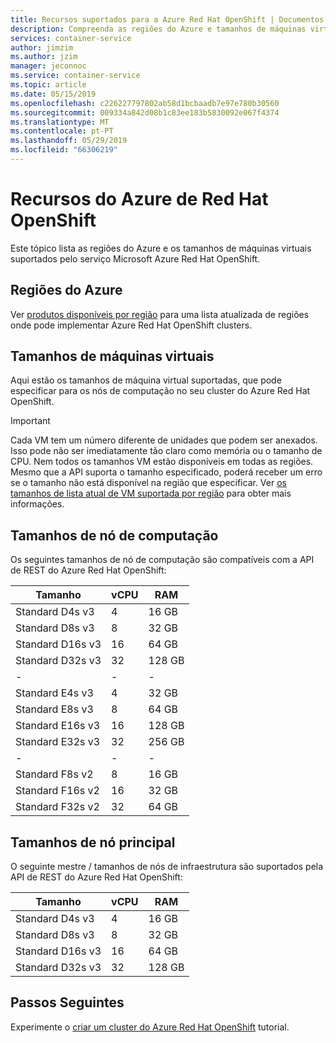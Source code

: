 ```yaml
---
title: Recursos suportados para a Azure Red Hat OpenShift | Documentos da Microsoft
description: Compreenda as regiões do Azure e tamanhos de máquinas virtuais são suportados pelo Microsoft Azure Red Hat OpenShift.
services: container-service
author: jimzim
ms.author: jzim
manager: jeconnoc
ms.service: container-service
ms.topic: article
ms.date: 05/15/2019
ms.openlocfilehash: c226227797802ab58d1bcbaadb7e97e780b30560
ms.sourcegitcommit: 009334a842d08b1c83ee183b5830092e067f4374
ms.translationtype: MT
ms.contentlocale: pt-PT
ms.lasthandoff: 05/29/2019
ms.locfileid: "66306219"
---
```

# <a name="azure-red-hat-openshift-resources"></a>Recursos do Azure de Red Hat OpenShift

Este tópico lista as regiões do Azure e os tamanhos de máquinas virtuais suportados pelo serviço Microsoft Azure Red Hat OpenShift.

## <a name="azure-regions"></a>Regiões do Azure

Ver [produtos disponíveis por região](https://azure.microsoft.com/global-infrastructure/services/?products=openshift&regions=all) para uma lista atualizada de regiões onde pode implementar Azure Red Hat OpenShift clusters.

## <a name="virtual-machine-sizes"></a>Tamanhos de máquinas virtuais

Aqui estão os tamanhos de máquina virtual suportadas, que pode especificar para os nós de computação no seu cluster do Azure Red Hat OpenShift.

> [!Important]
> Cada VM tem um número diferente de unidades que podem ser anexados. Isso pode não ser imediatamente tão claro como memória ou o tamanho de CPU.
> Nem todos os tamanhos VM estão disponíveis em todas as regiões. Mesmo que a API suporta o tamanho especificado, poderá receber um erro se o tamanho não está disponível na região que especificar.
> Ver [os tamanhos de lista atual de VM suportada por região](https://azure.microsoft.com/global-infrastructure/services/?products=virtual-machines) para obter mais informações.

## <a name="compute-node-sizes"></a>Tamanhos de nó de computação

Os seguintes tamanhos de nó de computação são compatíveis com a API de REST do Azure Red Hat OpenShift:

|Tamanho|vCPU|RAM|
|-|-|-|
|Standard D4s v3|4|16 GB|
|Standard D8s v3|8|32 GB|
|Standard D16s v3|16|64 GB|
|Standard D32s v3|32|128 GB|
|-|-|-|
|Standard E4s v3|4|32 GB|
|Standard E8s v3|8|64 GB|
|Standard E16s v3|16|128 GB|
|Standard E32s v3|32|256 GB|
|-|-|-|
|Standard F8s v2|8|16 GB|
|Standard F16s v2|16|32 GB|
|Standard F32s v2|32|64 GB|

## <a name="master-node-sizes"></a>Tamanhos de nó principal

O seguinte mestre / tamanhos de nós de infraestrutura são suportados pela API de REST do Azure Red Hat OpenShift:

|Tamanho|vCPU|RAM|
|-|-|-|
|Standard D4s v3|4|16 GB|
|Standard D8s v3|8|32 GB|
|Standard D16s v3|16|64 GB|
|Standard D32s v3|32|128 GB|

## <a name="next-steps"></a>Passos Seguintes

Experimente o [criar um cluster do Azure Red Hat OpenShift](tutorial-create-cluster.md) tutorial.
